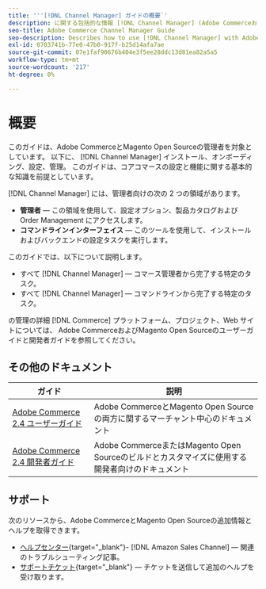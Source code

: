 ```yaml
---
title: '''[!DNL Channel Manager] ガイドの概要`'
description: に関する包括的な情報 [!DNL Channel Manager] (Adobe CommerceおよびMagento Open Source管理者向け )
seo-title: Adobe Commerce Channel Manager Guide
seo-description: Describes how to use [!DNL Channel Manager] with Adobe Commerce or Magento Open Source.
exl-id: 0703741b-77e0-47b0-917f-b25d14afa7ae
source-git-commit: 07e1faf90676b404e3f5ee28ddc13d81ea82a5a5
workflow-type: tm+mt
source-wordcount: '217'
ht-degree: 0%

---
```



# 概要

このガイドは、Adobe CommerceとMagento Open Sourceの管理者を対象としています。 以下に、 [!DNL Channel Manager] インストール、オンボーディング、設定、管理。 このガイドは、コアコマースの設定と機能に関する基本的な知識を前提としています。

[!DNL Channel Manager] には、管理者向けの次の 2 つの領域があります。

* **管理者** — この領域を使用して、設定オプション、製品カタログおよび Order Management にアクセスします。
* **コマンドラインインターフェイス** — このツールを使用して、インストールおよびバックエンドの設定タスクを実行します。

このガイドでは、以下について説明します。

* すべて [!DNL Channel Manager] — コマース管理者から完了する特定のタスク。
* すべて [!DNL Channel Manager] — コマンドラインから完了する特定のタスク。

の管理の詳細 [!DNL Commerce] プラットフォーム、プロジェクト、Web サイトについては、 Adobe CommerceおよびMagento Open Sourceのユーザーガイドと開発者ガイドを参照してください。

## その他のドキュメント

| ガイド | 説明 |
|----------------------------------------------------------------------|----------------------------------------------------------------------------------------------------|
| [Adobe Commerce 2.4 ユーザーガイド](https://docs.magento.com/user-guide) | Adobe CommerceとMagento Open Sourceの両方に関するマーチャント中心のドキュメント |
| [Adobe Commerce 2.4 開発者ガイド](https://devdocs.magento.com) | Adobe CommerceまたはMagento Open Sourceのビルドとカスタマイズに使用する開発者向けのドキュメント |

## サポート

次のリソースから、Adobe CommerceとMagento Open Sourceの追加情報とヘルプを取得できます。

* [ヘルプセンター](https://support.magento.com/hc/en-us){target=&quot;_blank&quot;}- [!DNL Amazon Sales Channel] — 関連のトラブルシューティング記事。
* [サポートチケット](https://support.magento.com/hc/en-us/articles/360000913794#submit-ticket){target=&quot;_blank&quot;} — チケットを送信して追加のヘルプを受け取ります。
